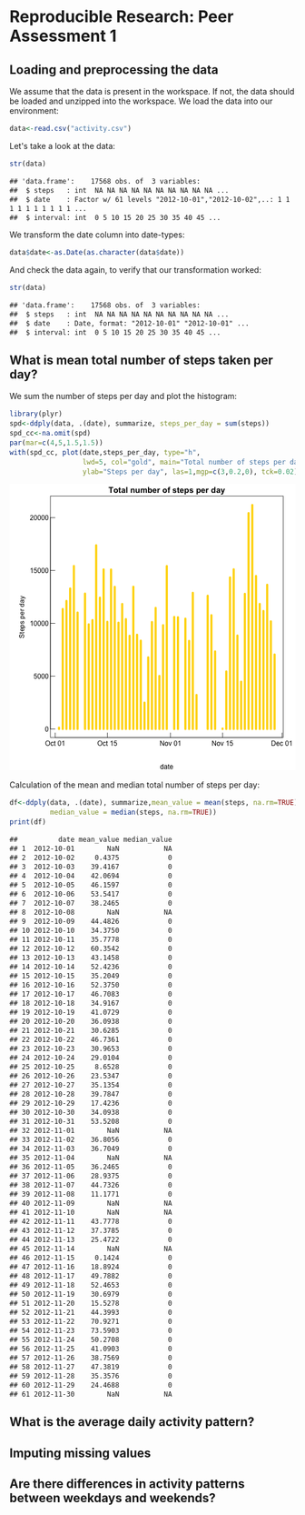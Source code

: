 # Reproducible Research: Peer Assessment 1


## Loading and preprocessing the data

We assume that the data is present in the workspace. If not, the data should be loaded and unzipped into the workspace. We load the data into our environment:


```r
data<-read.csv("activity.csv")
```
 
Let's take a look at the data:


```r
str(data)
```

```
## 'data.frame':	17568 obs. of  3 variables:
##  $ steps   : int  NA NA NA NA NA NA NA NA NA NA ...
##  $ date    : Factor w/ 61 levels "2012-10-01","2012-10-02",..: 1 1 1 1 1 1 1 1 1 1 ...
##  $ interval: int  0 5 10 15 20 25 30 35 40 45 ...
```
 
We transform the date column into date-types:


```r
data$date<-as.Date(as.character(data$date))
```
 
And check the data again, to verify that our transformation worked:


```r
str(data)
```

```
## 'data.frame':	17568 obs. of  3 variables:
##  $ steps   : int  NA NA NA NA NA NA NA NA NA NA ...
##  $ date    : Date, format: "2012-10-01" "2012-10-01" ...
##  $ interval: int  0 5 10 15 20 25 30 35 40 45 ...
```


## What is mean total number of steps taken per day?

We sum the number of steps per day and plot the histogram:


```r
library(plyr)
spd<-ddply(data, .(date), summarize, steps_per_day = sum(steps))
spd_cc<-na.omit(spd)
par(mar=c(4,5,1.5,1.5))
with(spd_cc, plot(date,steps_per_day, type="h", 
                  lwd=5, col="gold", main="Total number of steps per day", 
                  ylab="Steps per day", las=1,mgp=c(3,0.2,0), tck=0.02))
```

![plot of chunk unnamed-chunk-5](figure/unnamed-chunk-5.png) 

Calculation of the mean and median total number of steps per day:


```r
df<-ddply(data, .(date), summarize,mean_value = mean(steps, na.rm=TRUE), 
          median_value = median(steps, na.rm=TRUE))
print(df)
```

```
##          date mean_value median_value
## 1  2012-10-01        NaN           NA
## 2  2012-10-02     0.4375            0
## 3  2012-10-03    39.4167            0
## 4  2012-10-04    42.0694            0
## 5  2012-10-05    46.1597            0
## 6  2012-10-06    53.5417            0
## 7  2012-10-07    38.2465            0
## 8  2012-10-08        NaN           NA
## 9  2012-10-09    44.4826            0
## 10 2012-10-10    34.3750            0
## 11 2012-10-11    35.7778            0
## 12 2012-10-12    60.3542            0
## 13 2012-10-13    43.1458            0
## 14 2012-10-14    52.4236            0
## 15 2012-10-15    35.2049            0
## 16 2012-10-16    52.3750            0
## 17 2012-10-17    46.7083            0
## 18 2012-10-18    34.9167            0
## 19 2012-10-19    41.0729            0
## 20 2012-10-20    36.0938            0
## 21 2012-10-21    30.6285            0
## 22 2012-10-22    46.7361            0
## 23 2012-10-23    30.9653            0
## 24 2012-10-24    29.0104            0
## 25 2012-10-25     8.6528            0
## 26 2012-10-26    23.5347            0
## 27 2012-10-27    35.1354            0
## 28 2012-10-28    39.7847            0
## 29 2012-10-29    17.4236            0
## 30 2012-10-30    34.0938            0
## 31 2012-10-31    53.5208            0
## 32 2012-11-01        NaN           NA
## 33 2012-11-02    36.8056            0
## 34 2012-11-03    36.7049            0
## 35 2012-11-04        NaN           NA
## 36 2012-11-05    36.2465            0
## 37 2012-11-06    28.9375            0
## 38 2012-11-07    44.7326            0
## 39 2012-11-08    11.1771            0
## 40 2012-11-09        NaN           NA
## 41 2012-11-10        NaN           NA
## 42 2012-11-11    43.7778            0
## 43 2012-11-12    37.3785            0
## 44 2012-11-13    25.4722            0
## 45 2012-11-14        NaN           NA
## 46 2012-11-15     0.1424            0
## 47 2012-11-16    18.8924            0
## 48 2012-11-17    49.7882            0
## 49 2012-11-18    52.4653            0
## 50 2012-11-19    30.6979            0
## 51 2012-11-20    15.5278            0
## 52 2012-11-21    44.3993            0
## 53 2012-11-22    70.9271            0
## 54 2012-11-23    73.5903            0
## 55 2012-11-24    50.2708            0
## 56 2012-11-25    41.0903            0
## 57 2012-11-26    38.7569            0
## 58 2012-11-27    47.3819            0
## 59 2012-11-28    35.3576            0
## 60 2012-11-29    24.4688            0
## 61 2012-11-30        NaN           NA
```

## What is the average daily activity pattern?



## Imputing missing values



## Are there differences in activity patterns between weekdays and weekends?
